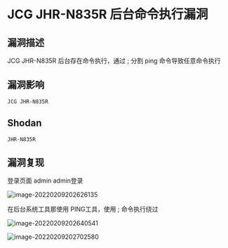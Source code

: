 # JCG JHR-N835R 后台命令执行漏洞

## 漏洞描述

JCG JHR-N835R 后台存在命令执行，通过 ; 分割 ping 命令导致任意命令执行

## 漏洞影响

```
JCG JHR-N835R
```

## Shodan

```
JHR-N835R
```

## 漏洞复现

登录页面 admin admin登录

![image-20220209202626135](https://typora-1308934770.cos.ap-beijing.myqcloud.com/202202092026189.png)

在后台系统工具那使用 PING工具，使用 ; 命令执行绕过

![image-20220209202640541](https://typora-1308934770.cos.ap-beijing.myqcloud.com/202202092026647.png)

![image-20220209202702580](https://typora-1308934770.cos.ap-beijing.myqcloud.com/202202092027634.png)